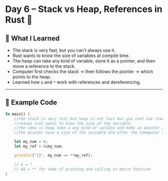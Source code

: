 # Day 6 – Stack vs Heap, References in Rust 🦀

## 📌 What I Learned
- The stack is very fast, but you can’t always use it.
- Rust wants to know the size of variables at compile time.
- The heap can take any kind of variable, store it as a pointer, and then move a reference to the stack.
- Computer first checks the stack → then follows the pointer → which points to the heap.
- Learned how `&` and `*` work with references and dereferencing.

---

## 📝 Example Code

```rust
fn main() {
    //the stack is very fast but heap is not fast but you cant use stack all the time
    //reason rust wants to know the size of the variable
    //the idea is heap take a any kind of varible and make as pointer and after that move stack
    //the pointer have a size of the variable and after the commputer first goes tot the stack and reads the points and where heap allows

    let my_num = 8;
    let my_ref = &&my_num;

    println!("{}", my_num == **my_ref);

    // & = *
    // && = ** for sake of printing and calling in macro function
}

